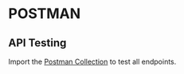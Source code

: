 # POSTMAN 
## API Testing
Import the [Postman Collection](/postman/secure-file-share.postman_collection.json) to test all endpoints.


